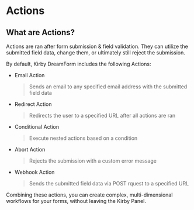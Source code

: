 # Actions

## What are Actions?

Actions are ran after form submission & field validation. They can utilize the submitted field data, change them, or ultimately still reject the submission.

By default, Kirby DreamForm includes the following Actions:

- Email Action
  > Sends an email to any specified email address with the submitted field data
- Redirect Action
  > Redirects the user to a specified URL after all actions are ran
- Conditional Action
  > Execute nested actions based on a condition
- Abort Action
  > Rejects the submission with a custom error message
- Webhook Action
  > Sends the submitted field data via POST rquest to a specified URL

Combining these actions, you can create complex, multi-dimensional workflows for your forms, without leaving the Kirby Panel.
